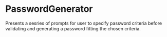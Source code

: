# PasswordGenerator
Presents a sesries of prompts for user to specify password criteria before validating and generating a password fitting the chosen criteria.
